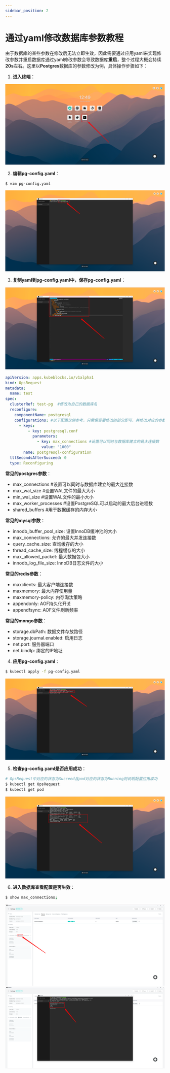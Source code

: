 ```yaml
---
sidebar_position: 2
---
```


# 通过yaml修改数据库参数教程

由于数据库的某些参数在修改后无法立即生效，因此需要通过应用yaml来实现修改参数并重启数据库通过yaml修改参数会导致数据库**重启**，整个过程大概会持续**20s**左右。这里以**Postgres**数据库的参数修改为例，具体操作步骤如下：
1. **进入终端**：

![config_1](./imgs/config_1.png)

2. **编辑pg-config.yaml**：

```bash
$ vim pg-config.yaml
```
![config_2](./imgs/config_2.png)

3. **复制yaml到pg-config.yaml中，保存pg-config.yaml**：

![config_3](./imgs/config_3.png)
```yaml
apiVersion: apps.kubeblocks.io/v1alpha1
kind: OpsRequest
metadata:
  name: test
spec:
  clusterRef: test-pg  #修改为自己的数据库名
  reconfigure:
    componentName: postgresql
    configurations: #以下配置仅供参考，只需保留要修改的部分即可，并修改对应的参数的值
      - keys:
          - key: postgresql.conf
            parameters:
              - key: max_connections #设置可以同时与数据库建立的最大连接数
                value: "1000"
        name: postgresql-configuration
  ttlSecondsAfterSucceed: 0
  type: Reconfiguring
```
**常见的postgres参数**：
+ max_connections #设置可以同时与数据库建立的最大连接数
+ max_wal_size #设置WAL文件的最大大小
+ min_wal_size #设置WAL文件的最小大小
+ max_worker_processes #设置PostgreSQL可以启动的最大后台进程数
+ shared_buffers #用于数据缓存的内存大小

**常见的mysql参数**：
+ innodb_buffer_pool_size: 设置InnoDB缓冲池的大小
+ max_connections: 允许的最大并发连接数
+ query_cache_size: 查询缓存的大小
+ thread_cache_size: 线程缓存的大小
+ max_allowed_packet: 最大数据包大小
+ innodb_log_file_size: InnoDB日志文件的大小

**常见的redis参数**：
+ maxclients: 最大客户端连接数
+ maxmemory: 最大内存使用量
+ maxmemory-policy: 内存淘汰策略
+ appendonly: AOF持久化开关
+ appendfsync: AOF文件刷新频率

**常见的mongo参数**：
+ storage.dbPath: 数据文件存放路径
+ storage.journal.enabled: 启用日志
+ net.port: 服务器端口
+ net.bindIp: 绑定的IP地址

4. **应用pg-config.yaml**：


```bash
$ kubectl apply -f pg-config.yaml
```
![config_4](./imgs/config_4.png)

5. **检查pg-config.yaml是否应用成功**：
```bash
# OpsRequest中对应的状态为Succeed且pod对应的状态为Running则说明配置应用成功
$ kubectl get OpsRequest
$ kubectl get pod
```
![config_5](./imgs/config_5.png)

6. **进入数据库查看配置是否生效**：
```bash
$ show max_connections;
```
![config_6](./imgs/config_6.png)
![config_7](./imgs/config_7.png)

